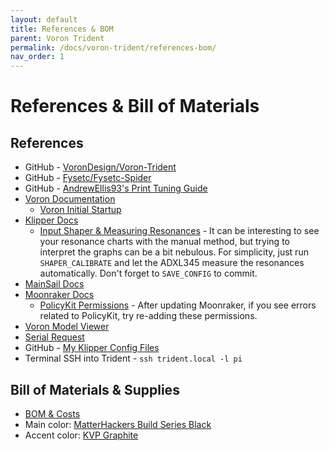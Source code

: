 ```yaml
---
layout: default
title: References & BOM
parent: Voron Trident
permalink: /docs/voron-trident/references-bom/
nav_order: 1
---
```


# References & Bill of Materials

## References
* GitHub - [VoronDesign/Voron-Trident](https://github.com/VoronDesign/Voron-Trident)
* GitHub - [Fysetc/Fysetc-Spider](https://github.com/FYSETC/FYSETC-SPIDER)
* GitHub - [AndrewEllis93's Print Tuning Guide](https://github.com/AndrewEllis93/Print-Tuning-Guide)
* [Voron Documentation](https://docs.vorondesign.com/)
  - [Voron Initial Startup](https://docs.vorondesign.com/build/startup/)
* [Klipper Docs](https://www.klipper3d.org/Overview.html)
  - [Input Shaper & Measuring Resonances](https://www.klipper3d.org/Measuring_Resonances.html) - It can be interesting to see your resonance charts with the manual method, but trying to interpret the graphs can be a bit nebulous. For simplicity, just run `SHAPER_CALIBRATE` and let the ADXL345 measure the resonances automatically. Don't forget to `SAVE_CONFIG` to commit.
* [MainSail Docs](https://docs.mainsail.xyz/)
* [Moonraker Docs](https://moonraker.readthedocs.io/en/latest/)
  - [PolicyKit Permissions](https://moonraker.readthedocs.io/en/latest/installation/#policykit-permissions) - After updating Moonraker, if you see errors related to PolicyKit, try re-adding these permissions.
* [Voron Model Viewer](https://voron-viewer.vercel.app/trident)
* [Serial Request](https://www.reddit.com/r/voroncorexy/comments/sdhsjg/voron_trident_300mm_serial_request_le0n2959/)
* GitHub - [My Klipper Config Files](https://github.com/leanghoun/klipper_config)
* Terminal SSH into Trident - `ssh trident.local -l pi`

## Bill of Materials & Supplies
* [BOM & Costs](https://docs.google.com/spreadsheets/d/19nlv9ndFdrLKIFwBDWHhvT5E2p-6kONis_83c0GkSzI/edit?usp=sharing)
* Main color: [MatterHackers Build Series Black](https://www.matterhackers.com/store/l/175mm-abs-filament-black-1-kg/sk/MWVCRU99)
* Accent color: [KVP Graphite](https://www.villageplastics.com/product/abs/)